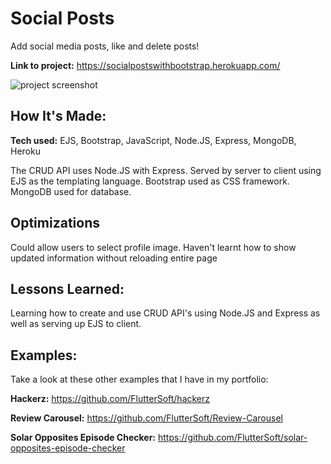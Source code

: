 # Social Posts
Add social media posts, like and delete posts!  

**Link to project:** https://socialpostswithbootstrap.herokuapp.com/

![project screenshot](https://i.imgur.com/FWLNq7l.png)

## How It's Made:

**Tech used:** EJS, Bootstrap, JavaScript, Node.JS, Express, MongoDB, Heroku

The CRUD API uses Node.JS with Express. Served by server to client using EJS as the templating language. Bootstrap used as CSS framework. MongoDB used for database. 

## Optimizations

Could allow users to select profile image.  Haven't learnt how to show updated information without reloading entire page

## Lessons Learned:

Learning how to create and use CRUD API's using Node.JS and Express as well as serving up EJS to client.  

## Examples:
Take a look at these other examples that I have in my portfolio:

**Hackerz:** https://github.com/FlutterSoft/hackerz

**Review Carousel:** https://github.com/FlutterSoft/Review-Carousel

**Solar Opposites Episode Checker:** https://github.com/FlutterSoft/solar-opposites-episode-checker



